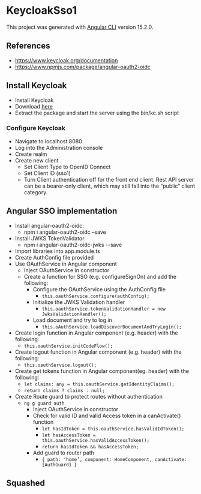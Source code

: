 # KeycloakSso1

This project was generated with [Angular CLI](https://github.com/angular/angular-cli) version 15.2.0.

## References

- https://www.keycloak.org/documentation
- https://www.npmjs.com/package/angular-oauth2-oidc

## Install Keycloak

- Install Keycloak
- Download [here](https://www.keycloak.org/downloads)
- Extract the package and start the server using the bin/kc.sh script

### Configure Keycloak

- Navigate to localhost:8080
- Log into the Administration console
- Create realm
- Create new client
  - Set Client Type to OpenID Connect
  - Set Client ID (sso1)
  - Turn Client authentication off for the front end client. Rest API server can be a bearer-only client, which may still fall into the “public” client category.

## Angular SSO implementation

- Install angular-oauth2-oidc:
  - npm i angular-oauth2-oidc –save
- Install JWKS TokenValidator
  - npm i angular-oauth2-oidc-jwks --save
- Import libraries into app.module.ts
- Create AuthConfig file provided
- Use OAuthService in Angular component
  - Inject OAuthService in constructor
  - Create a function for SSO (e.g. configureSignOn) and add the following:
    - Configure the OAuthService using the AuthConfig file
      - `this.oauthService.configure(authConfig);`
    - Initialize the JWKS Validation handler
      - `this.oauthService.tokenValidationHandler = new JwksValidationHandler();`
    - Load document and try to log in
      - `this.oAuthService.loadDiscoverDocumentAndTryLogin();`
- Create login function in Angular component (e.g. header) with the following:
  - `this.oauthService.initCodeFlow();`
- Create logout function in Angular component (e.g. header) with the following:
  - `this.oauthService.logout();`
- Create get tokens function in Angular component(eg. header) with the following:
  - `let claims: any = this.oauthService.getIdentityClaims();`
  - `return claims ? claims : null; `
- Create Route guard to protect routes without authentication
  - `ng g guard auth`
    - Inject OAuthService in constructor
    - Check for valid ID and valid Access token in a canActivate() function
      - `let hasIdToken = this.oauthService.hasValidIdToken();`
      - `let hasAccessToken = this.oauthService.hasValidAccessToken();`
      - `return hasIdToken && hasAccessToken;`
    - Add guard to router path
      - `{ path: ‘home’, component: HomeComponent, canActivate: [AuthGuard] }`

## Squashed
